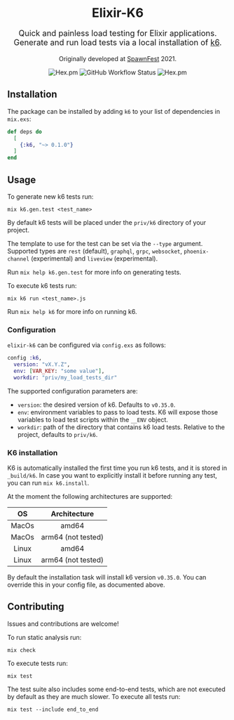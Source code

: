 <div align="center">
  <h1 style="width: 100%; text-align: center">Elixir-K6</h1>
  <p style="font-size: 18px; white-space: pre-line">Quick and painless load testing for Elixir applications.
    Generate and run load tests via a local installation of <a href="https://k6.io">k6</a>.
  </p>
  <p>
    Originally developed at <a href="https://spawnfest.org/">SpawnFest</a> 2021.
  </p>
</div>
<div align="center" style="text-align: center;">
  <img alt="Hex.pm" src="https://img.shields.io/hexpm/l/k6">
  <img alt="GitHub Workflow Status" src="https://img.shields.io/github/workflow/status/besughi/elixir-k6/ci">
  <img alt="Hex.pm" src="https://img.shields.io/hexpm/v/k6">
</div>

## Installation

The package can be installed by adding `k6` to your list of dependencies in `mix.exs`:

```elixir
def deps do
  [
    {:k6, "~> 0.1.0"}
  ]
end
```

## Usage

To generate new k6 tests run:

```shell
mix k6.gen.test <test_name>
```

By default k6 tests will be placed under the `priv/k6` directory of your project.

The template to use for the test can be set via the `--type` argument.
Supported types are `rest` (default), `graphql`, `grpc`, `websocket`, `phoenix-channel` (experimental) and `liveview` (experimental).

Run `mix help k6.gen.test` for more info on generating tests.

To execute k6 tests run:

```shell
mix k6 run <test_name>.js
```

Run `mix help k6` for more info on running k6.

### Configuration

`elixir-k6` can be configured via `config.exs` as follows:

```elixir
config :k6,
  version: "vX.Y.Z",
  env: [VAR_KEY: "some value"],
  workdir: "priv/my_load_tests_dir"
```

The supported configuration parameters are:

- `version`: the desired version of k6. Defaults to `v0.35.0`.
- `env`: environment variables to pass to load tests. K6 will expose those variables to load test scripts within the `__ENV` object.
- `workdir`: path of the directory that contains k6 load tests. Relative to the project, defaults to `priv/k6`.

### K6 installation

K6 is automatically installed the first time you run k6 tests, and it is stored in `_build/k6`.
In case you want to explicitly install it before running any test, you can run `mix k6.install`.

At the moment the following architectures are supported:

|  OS   |    Architecture    |
| :---: | :----------------: |
| MacOs |       amd64        |
| MacOs | arm64 (not tested) |
| Linux |       amd64        |
| Linux | arm64 (not tested) |

By default the installation task will install k6 version `v0.35.0`.
You can override this in your config file, as documented above.

## Contributing

Issues and contributions are welcome!

To run static analysis run:

```shell
mix check
```

To execute tests run:

```shell
mix test
```

The test suite also includes some end-to-end tests, which are not executed by default as they are much slower.
To execute all tests run:

```shell
mix test --include end_to_end
```
